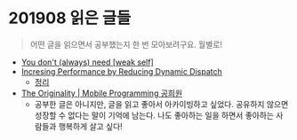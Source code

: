 # 201908 읽은 글들

> 어떤 글을 읽으면서 공부했는지 한 번 모아보려구요. 월별로!

* [You don't (always) need [weak self]](https://medium.com/flawless-app-stories/you-dont-always-need-weak-self-a778bec505ef)
* [Incresing Performance by Reducing Dynamic Dispatch](https://developer.apple.com/swift/blog/?id=27)
  * [정리](../Reading-Study/Increasing-Performance-by-Reducing-Dynamic-Dispatch.md)
* [The Originality | Mobile Programming 공희원](https://blog.ncsoft.com/the-originality-mobile-programming-heewon-gong/)
  * 공부한 글은 아니지만, 글을 읽고 좋아서 아카이빙하고 싶었다. 공유하지 않으면 성장할 수 없다는 말이 기억에 남는다. 나도 좋아하는 일을 하면서 좋아하는 사람들과 행복하게 살고 싶다!

